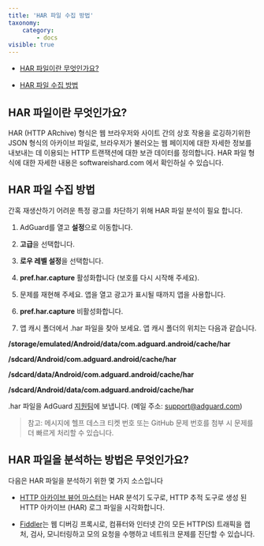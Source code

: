 ```yaml
---
title: 'HAR 파일 수집 방법'
taxonomy:
    category:
        - docs
visible: true
---
```


* [HAR 파일이란 무엇인가요?](#whatare)

* [HAR 파일 수집 방법](#howtoget)

<a id="whatare"></a>
## HAR 파일이란 무엇인가요?

HAR (HTTP ARchive) 형식은 웹 브라우저와 사이트 간의 상호 작용을 로깅하기위한 JSON 형식의 아카이브 파일로, 브라우저가 불러오는 웹 페이지에 대한 자세한 정보를 내보내는 데 이용되는 HTTP 트랜잭션에 대한 보관 데이터를 정의합니다. HAR 파일 형식에 대한 자세한 내용은 softwareishard.com 에서 확인하실 수 있습니다.
<a id="howtoget"></a>
## HAR 파일 수집 방법

간혹 재생산하기 어려운 특정 광고를 차단하기 위해 HAR 파일 분석이 필요 합니다.

1. AdGuard를 열고 **설정**으로 이동합니다.

2. **고급**을 선택합니다.

3. **로우 레벨 설정**을 선택합니다.

4. **pref.har.capture** 활성화합니다 (보호를 다시 시작해 주세요).

5. 문제를 재현해 주세요. 앱을 열고 광고가 표시될 때까지 앱을 사용합니다.

6. **pref.har.capture** 비활성화합니다.

7. 앱 캐시 폴더에서 .har 파일을 찾아 보세요. 앱 캐시 폴더의 위치는 다음과 같습니다.

  **/storage/emulated/Android/data/com.adguard.android/cache/har**

  **/sdcard/Android/com.adguard.android/cache/har**

  **/sdcard/data/Android/com.adguard.android/cache/har**

  **/sdcard/Android/data/com.adguard.android/cache/har**

.har 파일을 AdGuard [지원팀](support@adguard.com)에 보냅니다. (메일 주소: support@adguard.com)

>참고: 메시지에 헬프 데스크 티켓 번호 또는 GitHub 문제 번호를 첨부 시 문제를 더 빠르게 처리할 수 있습니다.

<a id="howtoanalyze"></a>
## HAR 파일을 분석하는 방법은 무엇인가요?
다음은 HAR 파일을 분석하기 위한 몇 가지 소스입니다
* [HTTP 아카이브 뷰어 마스터]((https://gitgrimbo.github.io/harviewer/master/))는 HAR 분석기 도구로, HTTP 추적 도구로 생성 된 HTTP 아카이브 (HAR) 로그 파일을 시각화합니다.

* [Fiddler](https://www.telerik.com/fiddler)는 웹 디버깅 프록시로, 컴퓨터와 인터넷 간의 모든 HTTP(S) 트래픽을 캡처, 검사, 모니터링하고 모의 요청을 수행하고 네트워크 문제를 진단할 수 있습니다.
